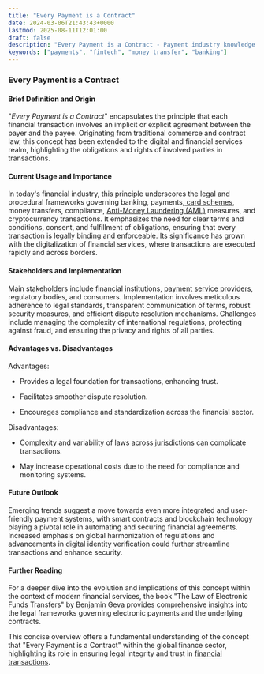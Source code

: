 ```yaml
---
title: "Every Payment is a Contract"
date: 2024-03-06T21:43:43+0000
lastmod: 2025-08-11T12:01:00
draft: false
description: "Every Payment is a Contract - Payment industry knowledge and insights"
keywords: ["payments", "fintech", "money transfer", "banking"]
---
```


### Every Payment is a Contract

#### Brief Definition and Origin

"*Every Payment is a Contract*" encapsulates the principle that each financial transaction involves an implicit or explicit agreement between the payer and the payee. Originating from traditional commerce and contract law, this concept has been extended to the digital and financial services realm, highlighting the obligations and rights of involved parties in transactions.

#### Current Usage and Importance

In today's financial industry, this principle underscores the legal and procedural frameworks governing banking, payments,[ card schemes](https://faisalkhanllc.xyz/resources/payments-wiki/c/card-schemes/), money transfers, compliance, [Anti-Money Laundering (AML)](https://faisalkhanllc.xyz/resources/payments-wiki/a/anti-money-laundering-aml/) measures, and cryptocurrency transactions. It emphasizes the need for clear terms and conditions, consent, and fulfillment of obligations, ensuring that every transaction is legally binding and enforceable. Its significance has grown with the digitalization of financial services, where transactions are executed rapidly and across borders.

#### Stakeholders and Implementation

Main stakeholders include financial institutions, [payment service providers](https://faisalkhanllc.xyz/resources/payments-wiki/p/payment-service-provider-psp/), regulatory bodies, and consumers. Implementation involves meticulous adherence to legal standards, transparent communication of terms, robust security measures, and efficient dispute resolution mechanisms. Challenges include managing the complexity of international regulations, protecting against fraud, and ensuring the privacy and rights of all parties.

#### Advantages vs. Disadvantages

Advantages:

- Provides a legal foundation for transactions, enhancing trust.

- Facilitates smoother dispute resolution.

- Encourages compliance and standardization across the financial sector.

Disadvantages:

- Complexity and variability of laws across [jurisdictions](https://faisalkhanllc.xyz/resources/payments-wiki/l/list-of-regulators-around-the-world/) can complicate transactions.

- May increase operational costs due to the need for compliance and monitoring systems.

#### Future Outlook

Emerging trends suggest a move towards even more integrated and user-friendly payment systems, with smart contracts and blockchain technology playing a pivotal role in automating and securing financial agreements. Increased emphasis on global harmonization of regulations and advancements in digital identity verification could further streamline transactions and enhance security.

#### Further Reading

For a deeper dive into the evolution and implications of this concept within the context of modern financial services, the book "The Law of Electronic Funds Transfers" by Benjamin Geva provides comprehensive insights into the legal frameworks governing electronic payments and the underlying contracts.

This concise overview offers a fundamental understanding of the concept that "Every Payment is a Contract" within the global finance sector, highlighting its role in ensuring legal integrity and trust in [financial transactions](https://faisalkhanllc.xyz/resources/payments-wiki/c/customer-verification-levels-and-financial-transaction-limits-guidelines/).